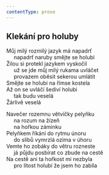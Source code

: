 ```yaml
---
contentType: prose
---
```


## Klekání pro holuby

Můj milý rozmilý jazyk má napadrť  
     napadrť naruby smějte se holubi  
Žilou si protekl jazykem vyskočil  
     už se jde můj milý rukama uvláčet  
     provazem oběsit sekerou umlátit  
Smějte se holubi na římse kostela  
Až on se uvláčí šediví holubi  
     tak budu veselá  
Žárlivě veselá

Navečer rozemnu větvičky pelyňku  
     na rozum na žízeň  
     na hořkou záminku  
Pelyňkem říkání do rytmu únoru  
     do slibů vymrzlá ozima v úhoru  
Vemte ho zobáky do větru rozneste  
     já půjdu posbírat co zbude na cestě  
Na cestě ani ta hořkost mi nezbyla  
     pro lítost holubí že jsem ho zabila
